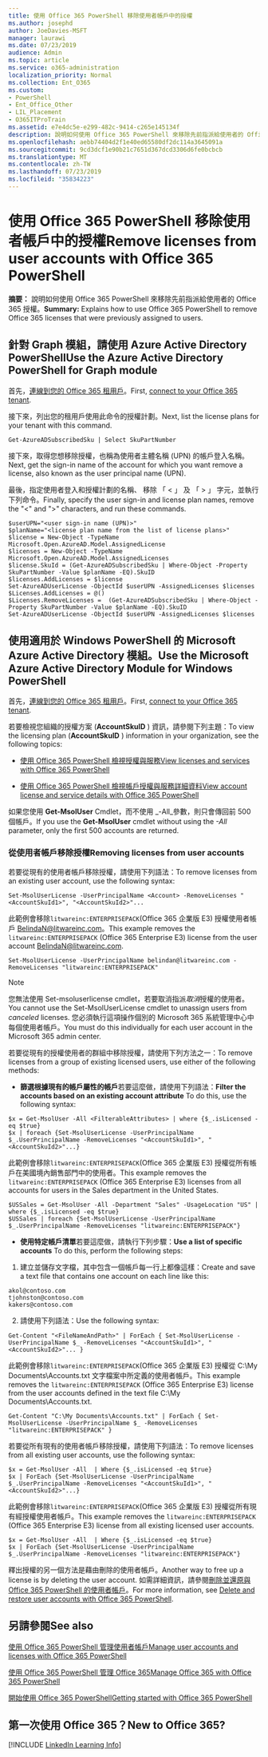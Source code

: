 ```yaml
---
title: 使用 Office 365 PowerShell 移除使用者帳戶中的授權
ms.author: josephd
author: JoeDavies-MSFT
manager: laurawi
ms.date: 07/23/2019
audience: Admin
ms.topic: article
ms.service: o365-administration
localization_priority: Normal
ms.collection: Ent_O365
ms.custom:
- PowerShell
- Ent_Office_Other
- LIL_Placement
- O365ITProTrain
ms.assetid: e7e4dc5e-e299-482c-9414-c265e145134f
description: 說明如何使用 Office 365 PowerShell 來移除先前指派給使用者的 Office 365 授權。
ms.openlocfilehash: aebb74404d2f1e40ed65580df2dc114a3645091a
ms.sourcegitcommit: 9cd3dcf1e90b21c7651d367dcd3306d6fe0bcbcb
ms.translationtype: MT
ms.contentlocale: zh-TW
ms.lasthandoff: 07/23/2019
ms.locfileid: "35834223"
---
```

# <a name="remove-licenses-from-user-accounts-with-office-365-powershell"></a><span data-ttu-id="caed0-103">使用 Office 365 PowerShell 移除使用者帳戶中的授權</span><span class="sxs-lookup"><span data-stu-id="caed0-103">Remove licenses from user accounts with Office 365 PowerShell</span></span>

<span data-ttu-id="caed0-104">**摘要：** 說明如何使用 Office 365 PowerShell 來移除先前指派給使用者的 Office 365 授權。</span><span class="sxs-lookup"><span data-stu-id="caed0-104">**Summary:** Explains how to use Office 365 PowerShell to remove Office 365 licenses that were previously assigned to users.</span></span>

## <a name="use-the-azure-active-directory-powershell-for-graph-module"></a><span data-ttu-id="caed0-105">針對 Graph 模組，請使用 Azure Active Directory PowerShell</span><span class="sxs-lookup"><span data-stu-id="caed0-105">Use the Azure Active Directory PowerShell for Graph module</span></span>

<span data-ttu-id="caed0-106">首先，[連線到您的 Office 365 租用戶](connect-to-office-365-powershell.md#connect-with-the-azure-active-directory-powershell-for-graph-module)。</span><span class="sxs-lookup"><span data-stu-id="caed0-106">First, [connect to your Office 365 tenant](connect-to-office-365-powershell.md#connect-with-the-azure-active-directory-powershell-for-graph-module).</span></span>
  

<span data-ttu-id="caed0-107">接下來，列出您的租用戶使用此命令的授權計劃。</span><span class="sxs-lookup"><span data-stu-id="caed0-107">Next, list the license plans for your tenant with this command.</span></span>

```
Get-AzureADSubscribedSku | Select SkuPartNumber
```

<span data-ttu-id="caed0-108">接下來，取得您想移除授權，也稱為使用者主體名稱 (UPN) 的帳戶登入名稱。</span><span class="sxs-lookup"><span data-stu-id="caed0-108">Next, get the sign-in name of the account for which you want remove a license, also known as the user principal name (UPN).</span></span>

<span data-ttu-id="caed0-109">最後，指定使用者登入和授權計劃的名稱、 移除 「 < 」 及 「 > 」 字元，並執行下列命令。</span><span class="sxs-lookup"><span data-stu-id="caed0-109">Finally, specify the user sign-in and license plan names, remove the "<" and ">" characters, and run these commands.</span></span>

```
$userUPN="<user sign-in name (UPN)>"
$planName="<license plan name from the list of license plans>"
$license = New-Object -TypeName Microsoft.Open.AzureAD.Model.AssignedLicense
$licenses = New-Object -TypeName Microsoft.Open.AzureAD.Model.AssignedLicenses
$license.SkuId = (Get-AzureADSubscribedSku | Where-Object -Property SkuPartNumber -Value $planName -EQ).SkuID
$licenses.AddLicenses = $license
Set-AzureADUserLicense -ObjectId $userUPN -AssignedLicenses $licenses
$Licenses.AddLicenses = @()
$Licenses.RemoveLicenses =  (Get-AzureADSubscribedSku | Where-Object -Property SkuPartNumber -Value $planName -EQ).SkuID
Set-AzureADUserLicense -ObjectId $userUPN -AssignedLicenses $licenses
```

## <a name="use-the-microsoft-azure-active-directory-module-for-windows-powershell"></a><span data-ttu-id="caed0-110">使用適用於 Windows PowerShell 的 Microsoft Azure Active Directory 模組。</span><span class="sxs-lookup"><span data-stu-id="caed0-110">Use the Microsoft Azure Active Directory Module for Windows PowerShell</span></span>

<span data-ttu-id="caed0-111">首先，[連線到您的 Office 365 租用戶](connect-to-office-365-powershell.md#connect-with-the-microsoft-azure-active-directory-module-for-windows-powershell)。</span><span class="sxs-lookup"><span data-stu-id="caed0-111">First, [connect to your Office 365 tenant](connect-to-office-365-powershell.md#connect-with-the-microsoft-azure-active-directory-module-for-windows-powershell).</span></span>

   
<span data-ttu-id="caed0-112">若要檢視您組織的授權方案 (**AccountSkuID** ) 資訊，請參閱下列主題：</span><span class="sxs-lookup"><span data-stu-id="caed0-112">To view the licensing plan (**AccountSkuID** ) information in your organization, see the following topics:</span></span>
    
  - [<span data-ttu-id="caed0-113">使用 Office 365 PowerShell 檢視授權與服務</span><span class="sxs-lookup"><span data-stu-id="caed0-113">View licenses and services with Office 365 PowerShell</span></span>](view-licenses-and-services-with-office-365-powershell.md)
    
  - [<span data-ttu-id="caed0-114">使用 Office 365 PowerShell 檢視帳戶授權與服務詳細資料</span><span class="sxs-lookup"><span data-stu-id="caed0-114">View account license and service details with Office 365 PowerShell</span></span>](view-account-license-and-service-details-with-office-365-powershell.md)
    
<span data-ttu-id="caed0-115">如果您使用 **Get-MsolUser** Cmdlet，而不使用 _-All_參數，則只會傳回前 500 個帳戶。</span><span class="sxs-lookup"><span data-stu-id="caed0-115">If you use the **Get-MsolUser** cmdlet without using the _-All_ parameter, only the first 500 accounts are returned.</span></span>
    
### <a name="removing-licenses-from-user-accounts"></a><span data-ttu-id="caed0-116">從使用者帳戶移除授權</span><span class="sxs-lookup"><span data-stu-id="caed0-116">Removing licenses from user accounts</span></span>

<span data-ttu-id="caed0-117">若要從現有的使用者帳戶移除授權，請使用下列語法：</span><span class="sxs-lookup"><span data-stu-id="caed0-117">To remove licenses from an existing user account, use the following syntax:</span></span>
  
```
Set-MsolUserLicense -UserPrincipalName <Account> -RemoveLicenses "<AccountSkuId1>", "<AccountSkuId2>"...
```

<span data-ttu-id="caed0-118">此範例會移除`litwareinc:ENTERPRISEPACK`(Office 365 企業版 E3) 授權使用者帳戶 BelindaN@litwareinc.com。</span><span class="sxs-lookup"><span data-stu-id="caed0-118">This example removes the `litwareinc:ENTERPRISEPACK` (Office 365 Enterprise E3) license from the user account BelindaN@litwareinc.com.</span></span>
  
```
Set-MsolUserLicense -UserPrincipalName belindan@litwareinc.com -RemoveLicenses "litwareinc:ENTERPRISEPACK"
```

>[!Note]
><span data-ttu-id="caed0-119">您無法使用 Set-msoluserlicense cmdlet，若要取消指派*取消*授權的使用者。</span><span class="sxs-lookup"><span data-stu-id="caed0-119">You cannot use the Set-MsolUserLicense cmdlet to unassign users from *canceled* licenses.</span></span> <span data-ttu-id="caed0-120">您必須執行這項操作個別的 Microsoft 365 系統管理中心中每個使用者帳戶。</span><span class="sxs-lookup"><span data-stu-id="caed0-120">You must do this individually for each user account in the Microsoft 365 admin center.</span></span>
>

<span data-ttu-id="caed0-121">若要從現有的授權使用者的群組中移除授權，請使用下列方法之一：</span><span class="sxs-lookup"><span data-stu-id="caed0-121">To remove licenses from a group of existing licensed users, use either of the following methods:</span></span>
  
- <span data-ttu-id="caed0-122">**篩選根據現有的帳戶屬性的帳戶**若要這麼做，請使用下列語法：</span><span class="sxs-lookup"><span data-stu-id="caed0-122">**Filter the accounts based on an existing account attribute** To do this, use the following syntax:</span></span>
    
```
$x = Get-MsolUser -All <FilterableAttributes> | where {$_.isLicensed -eq $true}
$x | foreach {Set-MsolUserLicense -UserPrincipalName $_.UserPrincipalName -RemoveLicenses "<AccountSkuId1>", "<AccountSkuId2>"...}
```

<span data-ttu-id="caed0-123">此範例會移除`litwareinc:ENTERPRISEPACK`(Office 365 企業版 E3) 授權從所有帳戶在美國境內銷售部門中的使用者。</span><span class="sxs-lookup"><span data-stu-id="caed0-123">This example removes the  `litwareinc:ENTERPRISEPACK` (Office 365 Enterprise E3) licenses from all accounts for users in the Sales department in the United States.</span></span>
    
```
$USSales = Get-MsolUser -All -Department "Sales" -UsageLocation "US" | where {$_.isLicensed -eq $true}
$USSales | foreach {Set-MsolUserLicense -UserPrincipalName $_.UserPrincipalName -RemoveLicenses "litwareinc:ENTERPRISEPACK"}
```

- <span data-ttu-id="caed0-124">**使用特定帳戶清單**若要這麼做，請執行下列步驟：</span><span class="sxs-lookup"><span data-stu-id="caed0-124">**Use a list of specific accounts** To do this, perform the following steps:</span></span>
    
1. <span data-ttu-id="caed0-125">建立並儲存文字檔，其中包含一個帳戶每一行上都像這樣：</span><span class="sxs-lookup"><span data-stu-id="caed0-125">Create and save a text file that contains one account on each line like this:</span></span>
    
  ```
akol@contoso.com
tjohnston@contoso.com
kakers@contoso.com
  ```

2. <span data-ttu-id="caed0-126">請使用下列語法：</span><span class="sxs-lookup"><span data-stu-id="caed0-126">Use the following syntax:</span></span>
    
  ```
  Get-Content "<FileNameAndPath>" | ForEach { Set-MsolUserLicense -UserPrincipalName $_ -RemoveLicenses "<AccountSkuId1>", "<AccountSkuId2>"... }
  ```

<span data-ttu-id="caed0-127">此範例會移除`litwareinc:ENTERPRISEPACK`(Office 365 企業版 E3) 授權從 C:\My Documents\Accounts.txt 文字檔案中所定義的使用者帳戶。</span><span class="sxs-lookup"><span data-stu-id="caed0-127">This example removes the  `litwareinc:ENTERPRISEPACK` (Office 365 Enterprise E3) license from the user accounts defined in the text file C:\My Documents\Accounts.txt.</span></span>
    
  ```
  Get-Content "C:\My Documents\Accounts.txt" | ForEach { Set-MsolUserLicense -UserPrincipalName $_ -RemoveLicenses "litwareinc:ENTERPRISEPACK" }
  ```

<span data-ttu-id="caed0-128">若要從所有現有的使用者帳戶移除授權，請使用下列語法：</span><span class="sxs-lookup"><span data-stu-id="caed0-128">To remove licenses from all existing user accounts, use the following syntax:</span></span>
  
```
$x = Get-MsolUser -All  | Where {$_.isLicensed -eq $true}
$x | ForEach {Set-MsolUserLicense -UserPrincipalName $_.UserPrincipalName -RemoveLicenses "<AccountSkuId1>", "<AccountSkuId2>"...}
```

<span data-ttu-id="caed0-129">此範例會移除`litwareinc:ENTERPRISEPACK`(Office 365 企業版 E3) 授權從所有現有經授權使用者帳戶。</span><span class="sxs-lookup"><span data-stu-id="caed0-129">This example removes the  `litwareinc:ENTERPRISEPACK` (Office 365 Enterprise E3) license from all existing licensed user accounts.</span></span>
  
```
$x = Get-MsolUser -All  | Where {$_.isLicensed -eq $true}
$x | ForEach {Set-MsolUserLicense -UserPrincipalName $_.UserPrincipalName -RemoveLicenses "litwareinc:ENTERPRISEPACK"}
```

<span data-ttu-id="caed0-130">釋出授權的另一個方法是藉由刪除的使用者帳戶。</span><span class="sxs-lookup"><span data-stu-id="caed0-130">Another way to free up a license is by deleting the user account.</span></span> <span data-ttu-id="caed0-131">如需詳細資訊，請參閱[刪除並還原與 Office 365 PowerShell 的使用者帳戶](delete-and-restore-user-accounts-with-office-365-powershell.md)。</span><span class="sxs-lookup"><span data-stu-id="caed0-131">For more information, see [Delete and restore user accounts with Office 365 PowerShell](delete-and-restore-user-accounts-with-office-365-powershell.md).</span></span>
  
## <a name="see-also"></a><span data-ttu-id="caed0-132">另請參閱</span><span class="sxs-lookup"><span data-stu-id="caed0-132">See also</span></span>

[<span data-ttu-id="caed0-133">使用 Office 365 PowerShell 管理使用者帳戶</span><span class="sxs-lookup"><span data-stu-id="caed0-133">Manage user accounts and licenses with Office 365 PowerShell</span></span>](manage-user-accounts-and-licenses-with-office-365-powershell.md)
  
[<span data-ttu-id="caed0-134">使用 Office 365 PowerShell 管理 Office 365</span><span class="sxs-lookup"><span data-stu-id="caed0-134">Manage Office 365 with Office 365 PowerShell</span></span>](manage-office-365-with-office-365-powershell.md)
  
[<span data-ttu-id="caed0-135">開始使用 Office 365 PowerShell</span><span class="sxs-lookup"><span data-stu-id="caed0-135">Getting started with Office 365 PowerShell</span></span>](getting-started-with-office-365-powershell.md)

    
## <a name="new-to-office-365"></a><span data-ttu-id="caed0-136">第一次使用 Office 365？</span><span class="sxs-lookup"><span data-stu-id="caed0-136">New to Office 365?</span></span>

[!INCLUDE [LinkedIn Learning Info](../common/office/linkedin-learning-info.md)]
   

